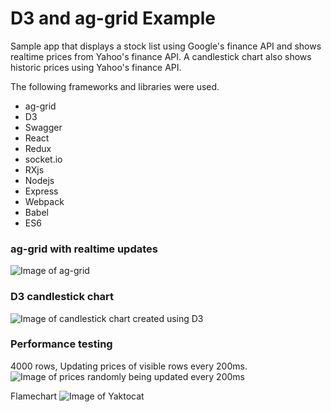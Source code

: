 # D3 and ag-grid Example

Sample app that displays a stock list using Google's finance API and shows realtime prices from Yahoo's finance API.  A candlestick chart also shows historic prices using Yahoo's finance API.

The following frameworks and libraries were used.
* ag-grid
* D3
* Swagger
* React
* Redux
* socket.io
* RXjs
* Nodejs
* Express
* Webpack
* Babel
* ES6

### ag-grid with realtime updates
![Image of ag-grid](https://github.com/twatson83/ag-grid-and-d3-example/blob/master/images/grid.gif)

### D3 candlestick chart
![Image of candlestick chart created using D3](https://github.com/twatson83/ag-grid-and-d3-example/blob/master/images/candlestick.gif)

### Performance testing
4000 rows, Updating prices of visible rows every 200ms.
![Image of prices randomly being updated every 200ms](https://github.com/twatson83/ag-grid-and-d3-example/blob/master/images/grid-perf-test.gif)

Flamechart
![Image of Yaktocat](https://github.com/twatson83/ag-grid-and-d3-example/blob/master/images/flame-chart.gif)
